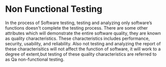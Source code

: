 # Non Functional Testing

In the process of Software testing, testing and analyzing only software’s functions doesn't complete the testing process. There are some other attributes which will demonstrate the entire software quality, they are known as quality characteristics. These characteristics includes performance, security, usability, and reliability. Also not testing and analyzing the report of these characterisitics will not affect the function of software, it will work to a degree of extent,but testing of these quality characteristics are referred to as Qa non-functional testing.
